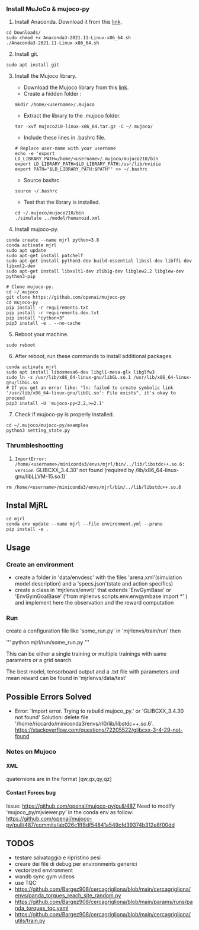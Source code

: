 ### Install MuJoCo & mujoco-py ##
1. Install Anaconda. Download it from this [link](https://repo.anaconda.com/archive/Anaconda3-2021.11-Linux-x86_64.sh).
```
cd Downloads/
sudo chmod +x Anaconda3-2021.11-Linux-x86_64.sh
./Anaconda3-2021.11-Linux-x86_64.sh
```

2. Install git.
```
sudo apt install git
```

3. Install the Mujoco library.

    * Download the Mujoco library from this [link](https://mujoco.org/download/mujoco210-linux-x86_64.tar.gz).
    * Create a hidden folder :
    ```
    mkdir /home/<username>/.mujoco
    ```
    * Extract the library to the .mujoco folder.
    ```
    tar -xvf mujoco210-linux-x86_64.tar.gz -C ~/.mujoco/
    ```
    * Include these lines in .bashrc file.
    ```
    # Replace user-name with your username
    echo -e 'export LD_LIBRARY_PATH=/home/<username>/.mujoco/mujoco210/bin 
    export LD_LIBRARY_PATH=$LD_LIBRARY_PATH:/usr/lib/nvidia 
    export PATH="$LD_LIBRARY_PATH:$PATH"' >> ~/.bashrc
    ```
    * Source bashrc.
    ```
    source ~/.bashrc
    ```
    * Test that the library is installed.
    ```
    cd ~/.mujoco/mujoco210/bin
    ./simulate ../model/humanoid.xml
    ```

4. Install mujoco-py.
```
conda create --name mjrl python=3.8
conda activate mjrl
sudo apt update
sudo apt-get install patchelf
sudo apt-get install python3-dev build-essential libssl-dev libffi-dev libxml2-dev  
sudo apt-get install libxslt1-dev zlib1g-dev libglew2.2 libglew-dev python3-pip

# Clone mujoco-py.
cd ~/.mujoco
git clone https://github.com/openai/mujoco-py
cd mujoco-py
pip install -r requirements.txt
pip install -r requirements.dev.txt
pip install "cython<3"
pip3 install -e . --no-cache
```
5. Reboot your machine.
```
sudo reboot
```
6. After reboot, run these commands to install additional packages.
```
conda activate mjrl
sudo apt install libosmesa6-dev libgl1-mesa-glx libglfw3
sudo ln -s /usr/lib/x86_64-linux-gnu/libGL.so.1 /usr/lib/x86_64-linux-gnu/libGL.so
# If you get an error like: "ln: failed to create symbolic link '/usr/lib/x86_64-linux-gnu/libGL.so': File exists", it's okay to proceed
pip3 install -U 'mujoco-py<2.2,>=2.1'
```
7. Check if mujoco-py is properly installed.
```
cd ~/.mujoco/mujoco-py/examples
python3 setting_state.py
```

### Thrumbleshootting ###
1. `ImportError: /home/<username>/miniconda3/envs/mjrl/bin/../lib/libstdc++.so.6: version `GLIBCXX_3.4.30' not found (required by /lib/x86_64-linux-gnu/libLLVM-15.so.1)`
```
rm /home/<username>/miniconda3/envs/mjrl/bin/../lib/libstdc++.so.6
``` 

## Instal MjRL ##


```
cd mjrl
conda env update --name mjrl --file environment.yml --prune
pip install -e .
``` 
 
## Usage ##

### Create an environment

- create a folder in 'data/envdesc' with the files 'arena.xml'(simulation model description) and a 'specs.json'(state and action specifics)
- create a class in 'mjrlenvs/envrl/' that extends 'EnvGymBase' or 'EnvGymGoalBase' ('from mjrlenvs.scripts.env.envgymbase import *' ) and implement here the observation and the reward computation 


### Run 

create a configuration file like 'some_run.py' in 'mjrlenvs/train/run' then 

'''
python mjrl/run/some_run.py
'''

This can be either a single training or multiple trainings with same parametrs or a grid search. 

The best model, tensorboard output and a .txt file with parameters and mean reward can be found in 'mjrlenvs/data/test' 
 


## Possible Errors Solved
* Error: 'Import error. Trying to rebuild mujoco_py.' or 'GLIBCXX_3.4.30 not found'
Solution: delete file '/home/riccardo/miniconda3/envs/rl0/lib/libstdc++.so.6'.  https://stackoverflow.com/questions/72205522/glibcxx-3-4-29-not-found

### Notes on Mujoco ##
#### XML ####
quaternions are in the format [qw,qx,qy,qz]

#### Contact Forces bug ####
Issue: https://github.com/openai/mujoco-py/pull/487
Need to modify 'mujoco_py/mjviewer.py' in the conda env as follow:
https://github.com/openai/mujoco-py/pull/487/commits/ab026c1ff8df54841a549cfd39374b312e8f00dd

## TODOS
 
* testare salvataggio e ripristino pesi  
* creare dei file di debug per environments generici
* vectorized environment
* wandb sync gym videos
* use TQC
* https://github.com/Bargez908/cercagrigliona/blob/main/cercagrigliona/envs/panda_torques_reach_site_random.py
* https://github.com/Bargez908/cercagrigliona/blob/main/params/runs/panda_torques_tqc.yaml 
* https://github.com/Bargez908/cercagrigliona/blob/main/cercagrigliona/utils/train.py
